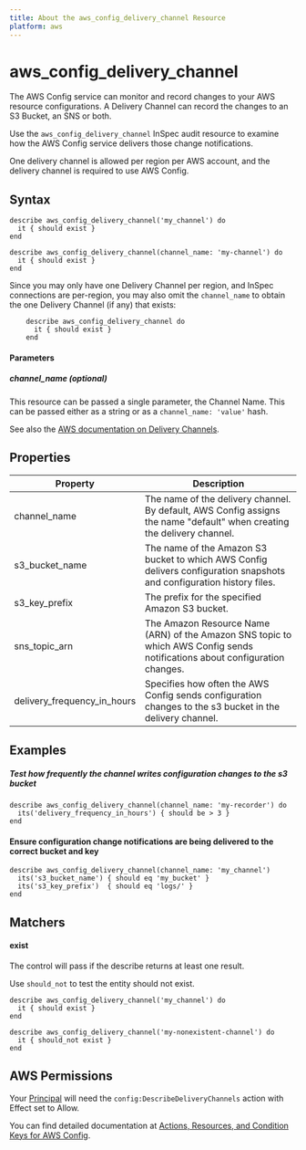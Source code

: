 ```yaml
---
title: About the aws_config_delivery_channel Resource
platform: aws
---
```


# aws_config_delivery_channel

The AWS Config service can monitor and record changes to your AWS resource configurations. A Delivery Channel can record the changes
to an S3 Bucket, an SNS or both.

Use the `aws_config_delivery_channel` InSpec audit resource to examine how the AWS Config service delivers those change notifications.

One delivery channel is allowed per region per AWS account, and the delivery channel is required to use AWS Config.  

## Syntax

    describe aws_config_delivery_channel('my_channel') do
      it { should exist }
    end

    describe aws_config_delivery_channel(channel_name: 'my-channel') do
      it { should exist }
    end
    
Since you may only have one Delivery Channel per region, and InSpec connections are per-region, you may also omit the `channel_name` to obtain the one Delivery Channel (if any) that exists:
    
        describe aws_config_delivery_channel do
          it { should exist }
        end

#### Parameters

##### channel_name _(optional)_

This resource can be passed a single parameter, the Channel Name. 
This can be passed either as a string or as a `channel_name: 'value'` hash.

See also the [AWS documentation on Delivery Channels](https://docs.aws.amazon.com/config/latest/developerguide/manage-delivery-channel.html).


## Properties

|Property                    | Description|
| ---                        | --- |
|channel_name                | The name of the delivery channel. By default, AWS Config assigns the name "default" when creating the delivery channel. |
|s3_bucket_name              | The name of the Amazon S3 bucket to which AWS Config delivers configuration snapshots and configuration history files.  |
|s3_key_prefix               | The prefix for the specified Amazon S3 bucket. |
|sns_topic_arn               | The Amazon Resource Name (ARN) of the Amazon SNS topic to which AWS Config sends notifications about configuration changes.  |
|delivery_frequency_in_hours | Specifies how often the AWS Config sends configuration changes to the s3 bucket in the delivery channel. |

## Examples

##### Test how frequently the channel writes configuration changes to the s3 bucket
    describe aws_config_delivery_channel(channel_name: 'my-recorder') do
      its('delivery_frequency_in_hours') { should be > 3 }
    end

#### Ensure configuration change notifications are being delivered to the correct bucket and key
    describe aws_config_delivery_channel(channel_name: 'my_channel')
      its('s3_bucket_name') { should eq 'my_bucket' }
      its('s3_key_prefix')  { should eq 'logs/' }
    end
    
## Matchers

#### exist

The control will pass if the describe returns at least one result.

Use `should_not` to test the entity should not exist.

    describe aws_config_delivery_channel('my_channel') do
      it { should exist }
    end

    describe aws_config_delivery_channel('my-nonexistent-channel') do
      it { should_not exist }
    end
## AWS Permissions

Your [Principal](https://docs.aws.amazon.com/IAM/latest/UserGuide/intro-structure.html#intro-structure-principal) will need the `config:DescribeDeliveryChannels` action with Effect set to Allow.

You can find detailed documentation at [Actions, Resources, and Condition Keys for AWS Config](https://docs.aws.amazon.com/IAM/latest/UserGuide/list_awsconfig.html).
